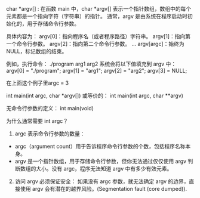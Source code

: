 char *argv[] :
在函数 main 中，char *argv[] 表示一个指针数组，数组中的每个元素都是一个指向字符（字符串）的指针。
通常，argv 是由系统在程序启动时初始化的，用于存储命令行参数。

具体内容为：
argv[0]：指向程序名（或者程序路径）字符串。
argv[1]：指向第一个命令行参数。
argv[2]：指向第二个命令行参数。
...
argv[argc]：始终为 NULL，标记数组的结束。

例如，执行命令：
./program arg1 arg2
系统会将以下值填充到 argv 中：
argv[0] = "./program";
argv[1] = "arg1";
argv[2] = "arg2";
argv[3] = NULL;

在上面这个例子里argc = 3

int main(int argc, char *argv[])
或等价的：
int main(int argc, char **argv)

无命令行参数的定义：
int main(void)

为什么通常需要 int argc？
1. argc 表示命令行参数的数量：
- argc（argument count）用于告诉程序命令行参数的个数，包括程序名称本身。
- argv 是一个指针数组，用于存储命令行参数，但你无法通过仅仅使用 argv 判断数组的大小。没有 argc，程序无法知道 argv 中有多少有效元素。

2. 访问 argv 必须保证安全：
如果没有 argc 参数，就无法确定 argv 的边界，直接使用 argv 会有潜在的越界风险。(Segmentation fault (core dumped)).



